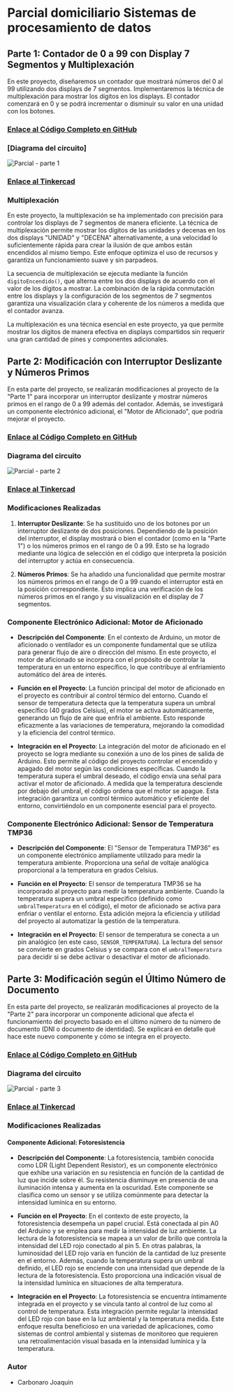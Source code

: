 # Parcial domiciliario Sistemas de procesamiento de datos

## Parte 1: Contador de 0 a 99 con Display 7 Segmentos y Multiplexación

En este proyecto, diseñaremos un contador que mostrará números del 0 al 99 utilizando dos displays de 7 segmentos. Implementaremos la técnica de multiplexación para mostrar los dígitos en los displays. El contador comenzará en 0 y se podrá incrementar o disminuir su valor en una unidad con los botones.

### [Enlace al Código Completo en GitHub](Codigos/PARCIAL_1.ino)

### [Diagrama del circuito]
![Parcial - parte 1](https://github.com/JoaquinCarbonaro/Parcial-Domiciliario---Sistemas-de-Procesamiento-de-Datos/assets/138243106/413d6e88-8311-4a59-b67a-fd21a6e597aa)

### [Enlace al Tinkercad](https://www.tinkercad.com/things/hrGVLN8B6LW?sharecode=PC-VvIu_ZNJLlBZ--qM-jlJU69PQQDTH0EQK0xCnVuY)

### Multiplexación
En este proyecto, la multiplexación se ha implementado con precisión para controlar los displays de 7 segmentos de manera eficiente. La técnica de multiplexación permite mostrar los dígitos de las unidades y decenas en los dos displays "UNIDAD" y "DECENA" alternativamente, a una velocidad lo suficientemente rápida para crear la ilusión de que ambos están encendidos al mismo tiempo. Este enfoque optimiza el uso de recursos y garantiza un funcionamiento suave y sin parpadeos.

La secuencia de multiplexación se ejecuta mediante la función `digitoEncendido()`, que alterna entre los dos displays de acuerdo con el valor de los dígitos a mostrar. La combinación de la rápida conmutación entre los displays y la configuración de los segmentos de 7 segmentos garantiza una visualización clara y coherente de los números a medida que el contador avanza.

La multiplexación es una técnica esencial en este proyecto, ya que permite mostrar los dígitos de manera efectiva en displays compartidos sin requerir una gran cantidad de pines y componentes adicionales.


## Parte 2: Modificación con Interruptor Deslizante y Números Primos

En esta parte del proyecto, se realizarán modificaciones al proyecto de la "Parte 1" para incorporar un interruptor deslizante y mostrar números primos en el rango de 0 a 99 además del contador. Además, se investigará un componente electrónico adicional, el "Motor de Aficionado", que podría mejorar el proyecto.

### [Enlace al Código Completo en GitHub](Codigos/PARCIAL_2_.ino)

### Diagrama del circuito
![Parcial - parte 2](https://github.com/JoaquinCarbonaro/Parcial-Domiciliario---Sistemas-de-Procesamiento-de-Datos/assets/138243106/05cfec5d-a41e-46d2-a83b-56bbadf042af)

### [Enlace al Tinkercad](https://www.tinkercad.com/things/gqt8yuNMQOl?sharecode=y7BFKrL1nRMAzB9MEoOFC1rRHISnKEwi0l4D8h9NfqE)

### Modificaciones Realizadas

1. **Interruptor Deslizante**: Se ha sustituido uno de los botones por un interruptor deslizante de dos posiciones. Dependiendo de la posición del interruptor, el display mostrará o bien el contador (como en la "Parte 1") o los números primos en el rango de 0 a 99. Esto se ha logrado mediante una lógica de selección en el código que interpreta la posición del interruptor y actúa en consecuencia.

2. **Números Primos**: Se ha añadido una funcionalidad que permite mostrar los números primos en el rango de 0 a 99 cuando el interruptor está en la posición correspondiente. Esto implica una verificación de los números primos en el rango y su visualización en el display de 7 segmentos.

### Componente Electrónico Adicional: Motor de Aficionado

- **Descripción del Componente**: En el contexto de Arduino, un motor de aficionado o ventilador es un componente fundamental que se utiliza para generar flujo de aire o dirección del mismo. En este proyecto, el motor de aficionado se incorpora con el propósito de controlar la temperatura en un entorno específico, lo que contribuye al enfriamiento automático del área de interés.

- **Función en el Proyecto**: La función principal del motor de aficionado en el proyecto es contribuir al control térmico del entorno. Cuando el sensor de temperatura detecta que la temperatura supera un umbral específico (40 grados Celsius), el motor se activa automáticamente, generando un flujo de aire que enfría el ambiente. Esto responde eficazmente a las variaciones de temperatura, mejorando la comodidad y la eficiencia del control térmico.

- **Integración en el Proyecto**: La integración del motor de aficionado en el proyecto se logra mediante su conexión a uno de los pines de salida de Arduino. Esto permite al código del proyecto controlar el encendido y apagado del motor según las condiciones específicas. Cuando la temperatura supera el umbral deseado, el código envía una señal para activar el motor de aficionado. A medida que la temperatura desciende por debajo del umbral, el código ordena que el motor se apague. Esta integración garantiza un control térmico automático y eficiente del entorno, convirtiéndolo en un componente esencial para el proyecto.

### Componente Electrónico Adicional: Sensor de Temperatura TMP36

- **Descripción del Componente**: El "Sensor de Temperatura TMP36" es un componente electrónico ampliamente utilizado para medir la temperatura ambiente. Proporciona una señal de voltaje analógica proporcional a la temperatura en grados Celsius.

- **Función en el Proyecto**: El sensor de temperatura TMP36 se ha incorporado al proyecto para medir la temperatura ambiente. Cuando la temperatura supera un umbral específico (definido como `umbralTemperatura` en el código), el motor de aficionado se activa para enfriar o ventilar el entorno. Esta adición mejora la eficiencia y utilidad del proyecto al automatizar la gestión de la temperatura.

- **Integración en el Proyecto**: El sensor de temperatura se conecta a un pin analógico (en este caso, `SENSOR_TEMPERATURA`). La lectura del sensor se convierte en grados Celsius y se compara con el `umbralTemperatura` para decidir si se debe activar o desactivar el motor de aficionado.


## Parte 3: Modificación según el Último Número de Documento

En esta parte del proyecto, se realizarán modificaciones al proyecto de la "Parte 2" para incorporar un componente adicional que afecta el funcionamiento del proyecto basado en el último número de tu número de documento (DNI o documento de identidad). Se explicará en detalle qué hace este nuevo componente y cómo se integra en el proyecto.

### [Enlace al Código Completo en GitHub](Codigos/PARCIAL_3.ino)

### Diagrama del circuito
![Parcial - parte 3](https://github.com/JoaquinCarbonaro/Parcial-Domiciliario---Sistemas-de-Procesamiento-de-Datos/assets/138243106/2c39fb05-f3ae-4ad0-83cc-0a2f1d1419f1)

### [Enlace al Tinkercad](https://www.tinkercad.com/things/1kcFMUMwZow?sharecode=YfPrn3V1Vb7Oc8URLYrZ61pZWq-JI8p_rUbiVfFyi3A)

### Modificaciones Realizadas

#### Componente Adicional: Fotoresistencia

- **Descripción del Componente**: La fotoresistencia, también conocida como LDR (Light Dependent Resistor), es un componente electrónico que exhibe una variación en su resistencia en función de la cantidad de luz que incide sobre él. Su resistencia disminuye en presencia de una iluminación intensa y aumenta en la oscuridad. Este componente se clasifica como un sensor y se utiliza comúnmente para detectar la intensidad lumínica en su entorno.

- **Función en el Proyecto**: En el contexto de este proyecto, la fotoresistencia desempeña un papel crucial. Está conectada al pin A0 del Arduino y se emplea para medir la intensidad de luz ambiente. La lectura de la fotoresistencia se mapea a un valor de brillo que controla la intensidad del LED rojo conectado al pin 5. En otras palabras, la luminosidad del LED rojo varía en función de la cantidad de luz presente en el entorno. Además, cuando la temperatura supera un umbral definido, el LED rojo se enciende con una intensidad que depende de la lectura de la fotoresistencia. Esto proporciona una indicación visual de la intensidad lumínica en situaciones de alta temperatura.

- **Integración en el Proyecto**: La fotoresistencia se encuentra íntimamente integrada en el proyecto y se vincula tanto al control de luz como al control de temperatura. Esta integración permite regular la intensidad del LED rojo con base en la luz ambiental y la temperatura medida. Este enfoque resulta beneficioso en una variedad de aplicaciones, como sistemas de control ambiental y sistemas de monitoreo que requieren una retroalimentación visual basada en la intensidad lumínica y la temperatura.


### Autor
- Carbonaro Joaquin
